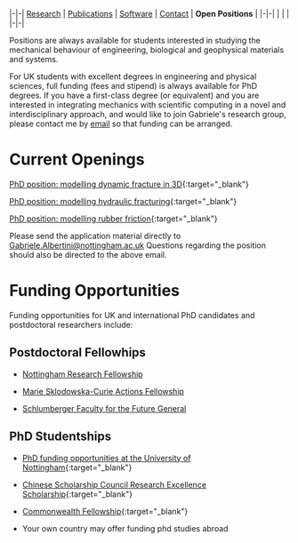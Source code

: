 |-|-|
[Research](research.md) | [Publications](publications.md) | [Software](software.md) | [Contact](contact.md) | **Open Positions** |
|-|-|
| | |
|-|-|

Positions are always available for students interested in studying the mechanical behaviour of engineering, biological and geophysical materials and systems.

For UK students with excellent degrees in engineering and physical sciences, full funding (fees and stipend) is always available for PhD degrees.
If you have a first-class degree (or equivalent) and you are interested in integrating mechanics with scientific computing in a novel and interdisciplinary approach, 
and would like to join Gabriele's research group, please contact me by 
[email](mailto:gabriele.albertini@nottingham.ac.uk) so that funding can be arranged.

# Current Openings

[PhD position: modelling dynamic fracture in 3D](phd_ads/23_03_frac_3d.md){:target="_blank"}

[PhD position: modelling hydraulic fracturing](phd_ads/23_03_hydro_frac.md){:target="_blank"}

[PhD position: modelling rubber friction](phd_ads/23_03_rubber_fric.md){:target="_blank"}

Please send the application material directly to [Gabriele.Albertini@nottingham.ac.uk](mailto:gabriele.albertini@nottingham.ac.uk)
Questions regarding the position should also be directed to the above email.

# Funding Opportunities 

Funding opportunities for UK and international PhD candidates and postdoctoral researchers include:

## Postdoctoral Fellowhips

- [Nottingham Research Fellowship](https://www.nottingham.ac.uk/research/researchwithus/fellowships/nottingham/index.aspx)

- [Marie Sklodowska-Curie Actions Fellowship](https://ec.europa.eu/research/mariecurieactions/)

- [Schlumberger Faculty for the Future General](https://www.slb.com/who-we-are/schlumberger-foundation/faculty-for-the-future-general-faqs)

## PhD Studentships

 - [PhD funding opportunities at the University of Nottingham](https://www.nottingham.ac.uk/mathematics/study/research/studentships.aspx){:target="_blank"}

- [Chinese Scholarship Council Research Excellence Scholarship](https://www.nottingham.ac.uk/pgstudy/funding/china-scholarship-council-research-excellence-scholarship){:target="_blank"}

- [Commonwealth Fellowship](https://cscuk.fcdo.gov.uk/about-us/scholarships-and-fellowships/){:target="_blank"}

- Your own country may offer funding phd studies abroad
